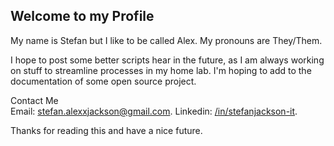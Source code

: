 ## Welcome to my Profile
My name is Stefan but I like to be called Alex. My pronouns are They/Them.

I hope to post some better scripts hear in the future, as I am always working on stuff to streamline processes in my home lab. 
I'm hoping to add to the documentation of some open source project.

Contact Me  
Email: [stefan.alexxjackson@gmail.com](stefan.alexxjackson@gmail.com). 
Linkedin: [/in/stefanjackson-it](https://www.linkedin.com/in/stefanjackson-it/). 

Thanks for reading this and have a nice future. 
